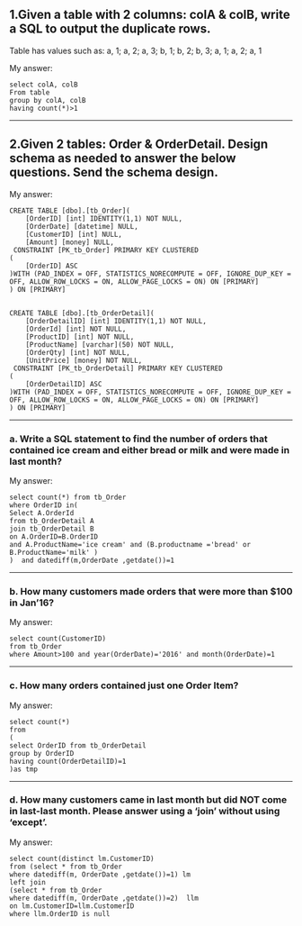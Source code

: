 ## 1.Given a table with 2 columns: colA & colB, write a SQL to output the duplicate rows. 

Table has values such as: a, 1; a, 2; a, 3; b, 1; b, 2; b, 3; a, 1; a, 2; a, 1
 
My answer:
```
select colA, colB
From table
group by colA, colB
having count(*)>1
```
------------------------------------  
## 2.Given 2 tables: Order & OrderDetail. Design schema as needed to answer the below questions. Send the schema design.
 
My answer:
```
CREATE TABLE [dbo].[tb_Order](
    [OrderID] [int] IDENTITY(1,1) NOT NULL,
    [OrderDate] [datetime] NULL,
    [CustomerID] [int] NULL,
    [Amount] [money] NULL,
 CONSTRAINT [PK_tb_Order] PRIMARY KEY CLUSTERED
(
    [OrderID] ASC
)WITH (PAD_INDEX = OFF, STATISTICS_NORECOMPUTE = OFF, IGNORE_DUP_KEY = OFF, ALLOW_ROW_LOCKS = ON, ALLOW_PAGE_LOCKS = ON) ON [PRIMARY]
) ON [PRIMARY]
 
 
CREATE TABLE [dbo].[tb_OrderDetail](
    [OrderDetailID] [int] IDENTITY(1,1) NOT NULL,
    [OrderId] [int] NOT NULL,
    [ProductID] [int] NOT NULL,
    [ProductName] [varchar](50) NOT NULL,
    [OrderQty] [int] NOT NULL,
    [UnitPrice] [money] NOT NULL,
 CONSTRAINT [PK_tb_OrderDetail] PRIMARY KEY CLUSTERED
(
    [OrderDetailID] ASC
)WITH (PAD_INDEX = OFF, STATISTICS_NORECOMPUTE = OFF, IGNORE_DUP_KEY = OFF, ALLOW_ROW_LOCKS = ON, ALLOW_PAGE_LOCKS = ON) ON [PRIMARY]
) ON [PRIMARY]
 ```
------------------------------------  
###  a. Write a SQL statement to find the number of orders that contained ice cream and either bread or milk and were made in last month?
 
My answer:
```
select count(*) from tb_Order
where OrderID in(
Select A.OrderId
from tb_OrderDetail A
join tb_OrderDetail B
on A.OrderID=B.OrderID
and A.ProductName='ice cream' and (B.productname ='bread' or B.ProductName='milk' )
)  and datediff(m,OrderDate ,getdate())=1
```
------------------------------------  
###  b. How many customers made orders that were more than $100 in Jan’16?
 
My answer:
```
select count(CustomerID)
from tb_Order
where Amount>100 and year(OrderDate)='2016' and month(OrderDate)=1
 ```
------------------------------------  
###  c. How many orders contained just one Order Item?
 
My answer:
```
select count(*)
from
(
select OrderID from tb_OrderDetail
group by OrderID
having count(OrderDetailID)=1
)as tmp
```
------------------------------------ 
###  d. How many customers came in last month but did NOT come in last-last month. Please answer using a ‘join’ without using ‘except’.
 
My answer:
 ```
select count(distinct lm.CustomerID)
from (select * from tb_Order 
where datediff(m, OrderDate ,getdate())=1) lm
left join
(select * from tb_Order 
where datediff(m, OrderDate ,getdate())=2)  llm
on lm.CustomerID=llm.CustomerID
where llm.OrderID is null
```
